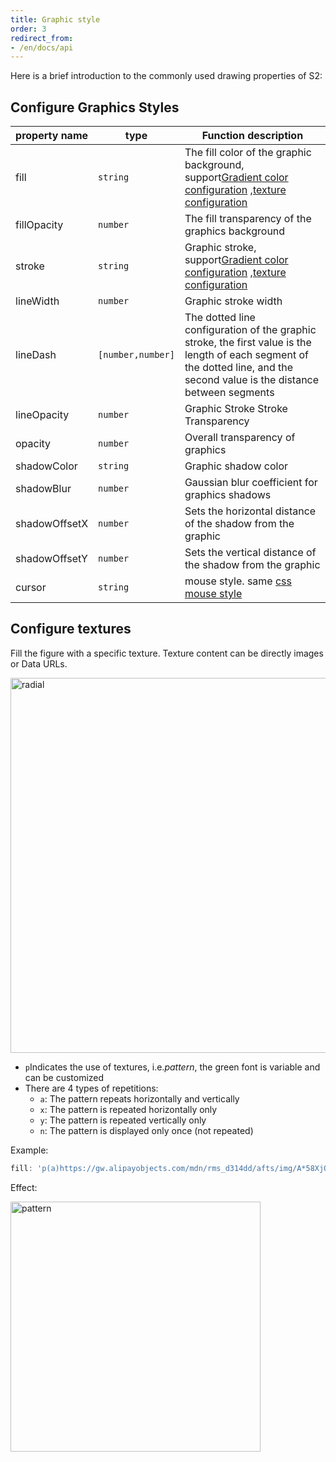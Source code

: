 ```yaml
---
title: Graphic style
order: 3
redirect_from:
- /en/docs/api
---
```

Here is a brief introduction to the commonly used drawing properties of S2:

## Configure Graphics Styles

| property name | type              | Function description                                                                                                                                                         |
| ------------- | ----------------- | ---------------------------------------------------------------------------------------------------------------------------------------------------------------------------- |
| fill          | `string`          | The fill color of the graphic background, support[Gradient color configuration](<#Configure gradient colors>) ,[texture configuration](<#Configure textures>)                |
| fillOpacity   | `number`          | The fill transparency of the graphics background                                                                                                                             |
| stroke        | `string`          | Graphic stroke, support[Gradient color configuration](<#Configure gradient colors>) ,[texture configuration](<#Configure textures>)                                          |
| lineWidth     | `number`          | Graphic stroke width                                                                                                                                                         |
| lineDash      | `[number,number]` | The dotted line configuration of the graphic stroke, the first value is the length of each segment of the dotted line, and the second value is the distance between segments |
| lineOpacity   | `number`          | Graphic Stroke Stroke Transparency                                                                                                                                           |
| opacity       | `number`          | Overall transparency of graphics                                                                                                                                             |
| shadowColor   | `string`          | Graphic shadow color                                                                                                                                                         |
| shadowBlur    | `number`          | Gaussian blur coefficient for graphics shadows                                                                                                                               |
| shadowOffsetX | `number`          | Sets the horizontal distance of the shadow from the graphic                                                                                                                  |
| shadowOffsetY | `number`          | Sets the vertical distance of the shadow from the graphic                                                                                                                    |
| cursor        | `string`          | mouse style. same [css mouse style](https://developer.mozilla.org/zh-CN/docs/Web/CSS/cursor)                                                                                 |

## Configure textures

Fill the figure with a specific texture. Texture content can be directly images or Data URLs.

<img alt="radial" src="https://gw.alipayobjects.com/zos/rmsportal/NjtjUimlJtmvXljsETAJ.png" width="600">

* `p`Indicates the use of textures, i.e.*pattern*, the green font is variable and can be customized
* There are 4 types of repetitions:
  * `a`: The pattern repeats horizontally and vertically
  * `x`: The pattern is repeated horizontally only
  * `y`: The pattern is repeated vertically only
  * `n`: The pattern is displayed only once (not repeated)

Example:

```ts
fill: 'p(a)https://gw.alipayobjects.com/mdn/rms_d314dd/afts/img/A*58XjQY1tO7gAAAAAAAAAAAABkARQnAQ';
```

Effect:

<img alt="pattern" src="https://gw.alipayobjects.com/zos/antfincdn/BCQ05%243O9/6e37b24f-57ad-4ce0-a035-4ec2cbd1b7c6.png" width="400">
